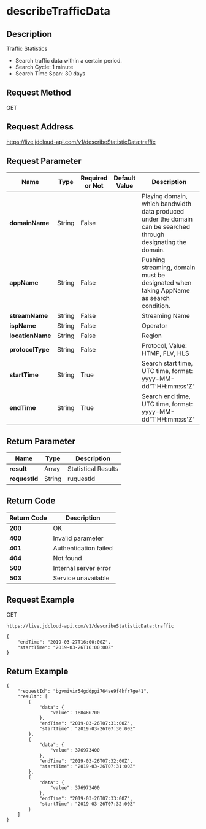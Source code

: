 # describeTrafficData


## Description
Traffic Statistics
- Search traffic data within a certain period.
- Search Cycle: 1 minute
- Search Time Span: 30 days


## Request Method
GET

## Request Address
https://live.jdcloud-api.com/v1/describeStatisticData:traffic


## Request Parameter
|Name|Type|Required or Not|Default Value|Description|
|---|---|---|---|---|
|**domainName**|String|False| |Playing domain, which bandwidth data produced under the domain can be searched through designating the domain. <br>|
|**appName**|String|False| |Pushing streaming, domain must be designated when taking AppName as search condition. <br>|
|**streamName**|String|False| |Streaming Name<br>|
|**ispName**|String|False| |Operator<br>|
|**locationName**|String|False| |Region<br>|
|**protocolType**|String|False| |Protocol, Value: HTMP, FLV, HLS<br>|
|**startTime**|String|True| |Search start time, UTC time, format: yyyy-MM-dd'T'HH:mm:ss'Z'<br>|
|**endTime**|String|True| |Search end time, UTC time, format: yyyy-MM-dd'T'HH:mm:ss'Z'<br>|


## Return Parameter
|Name|Type|Description|
|---|---|---|
|**result**|Array|Statistical Results|
|**requestId**|String|ruquestId|


## Return Code
|Return Code|Description|
|---|---|
|**200**|OK|
|**400**|Invalid parameter|
|**401**|Authentication failed|
|**404**|Not found|
|**500**|Internal server error|
|**503**|Service unavailable|

## Request Example
GET
```
https://live.jdcloud-api.com/v1/describeStatisticData:traffic
```

```
{
    "endTime": "2019-03-27T16:00:00Z", 
    "startTime": "2019-03-26T16:00:00Z"
}
```

## Return Example
```
{
    "requestId": "bgvmivir54gddpgi764se9f4kfr7ge41", 
    "result": [
        {
            "data": {
                "value": 188486700
            }, 
            "endTime": "2019-03-26T07:31:00Z", 
            "startTime": "2019-03-26T07:30:00Z"
        }, 
        {
            "data": {
                "value": 376973400
            }, 
            "endTime": "2019-03-26T07:32:00Z", 
            "startTime": "2019-03-26T07:31:00Z"
        }, 
        {
            "data": {
                "value": 376973400
            }, 
            "endTime": "2019-03-26T07:33:00Z", 
            "startTime": "2019-03-26T07:32:00Z"
        }
    ]
}
```
